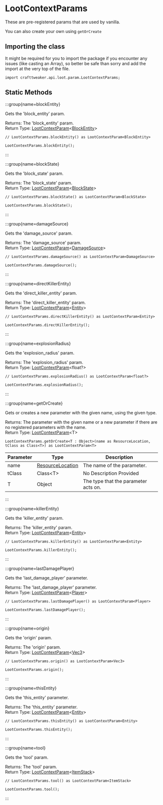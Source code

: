 # LootContextParams

These are pre-registered params that are used by vanilla.

 You can also create your own using `getOrCreate`

## Importing the class

It might be required for you to import the package if you encounter any issues (like casting an Array), so better be safe than sorry and add the import at the very top of the file.
```zenscript
import crafttweaker.api.loot.param.LootContextParams;
```


## Static Methods

:::group{name=blockEntity}

Gets the 'block_entity' param.

Returns: The 'block_entity' param.  
Return Type: [LootContextParam](/vanilla/api/loot/param/LootContextParam)&lt;[BlockEntity](/vanilla/api/block/entity/BlockEntity)&gt;

```zenscript
// LootContextParams.blockEntity() as LootContextParam<BlockEntity>

LootContextParams.blockEntity();
```

:::

:::group{name=blockState}

Gets the 'block_state' param.

Returns: The 'block_state' param.  
Return Type: [LootContextParam](/vanilla/api/loot/param/LootContextParam)&lt;[BlockState](/vanilla/api/block/BlockState)&gt;

```zenscript
// LootContextParams.blockState() as LootContextParam<BlockState>

LootContextParams.blockState();
```

:::

:::group{name=damageSource}

Gets the 'damage_source' param.

Returns: The 'damage_source' param.  
Return Type: [LootContextParam](/vanilla/api/loot/param/LootContextParam)&lt;[DamageSource](/vanilla/api/world/DamageSource)&gt;

```zenscript
// LootContextParams.damageSource() as LootContextParam<DamageSource>

LootContextParams.damageSource();
```

:::

:::group{name=directKillerEntity}

Gets the 'direct_killer_entity' param.

Returns: The 'direct_killer_entity' param.  
Return Type: [LootContextParam](/vanilla/api/loot/param/LootContextParam)&lt;[Entity](/vanilla/api/entity/Entity)&gt;

```zenscript
// LootContextParams.directKillerEntity() as LootContextParam<Entity>

LootContextParams.directKillerEntity();
```

:::

:::group{name=explosionRadius}

Gets the 'explosion_radius' param.

Returns: The 'explosion_radius' param.  
Return Type: [LootContextParam](/vanilla/api/loot/param/LootContextParam)&lt;float?&gt;

```zenscript
// LootContextParams.explosionRadius() as LootContextParam<float?>

LootContextParams.explosionRadius();
```

:::

:::group{name=getOrCreate}

Gets or creates a new parameter with the given name, using the given type.

Returns: The parameter with the given name or a new parameter if there are no registered parameters with the name.  
Return Type: [LootContextParam](/vanilla/api/loot/param/LootContextParam)&lt;T&gt;

```zenscript
LootContextParams.getOrCreate<T : Object>(name as ResourceLocation, tClass as Class<T>) as LootContextParam<T>
```

| Parameter | Type | Description |
|-----------|------|-------------|
| name | [ResourceLocation](/vanilla/api/resource/ResourceLocation) | The name of the parameter. |
| tClass | Class&lt;T&gt; | No Description Provided |
| T | Object | The type that the parameter acts on. |


:::

:::group{name=killerEntity}

Gets the 'killer_entity' param.

Returns: The 'killer_entity' param.  
Return Type: [LootContextParam](/vanilla/api/loot/param/LootContextParam)&lt;[Entity](/vanilla/api/entity/Entity)&gt;

```zenscript
// LootContextParams.killerEntity() as LootContextParam<Entity>

LootContextParams.killerEntity();
```

:::

:::group{name=lastDamagePlayer}

Gets the 'last_damage_player' parameter.

Returns: The 'last_damage_player' parameter.  
Return Type: [LootContextParam](/vanilla/api/loot/param/LootContextParam)&lt;[Player](/vanilla/api/entity/type/player/Player)&gt;

```zenscript
// LootContextParams.lastDamagePlayer() as LootContextParam<Player>

LootContextParams.lastDamagePlayer();
```

:::

:::group{name=origin}

Gets the 'origin' param.

Returns: The 'origin' param.  
Return Type: [LootContextParam](/vanilla/api/loot/param/LootContextParam)&lt;[Vec3](/vanilla/api/util/math/Vec3)&gt;

```zenscript
// LootContextParams.origin() as LootContextParam<Vec3>

LootContextParams.origin();
```

:::

:::group{name=thisEntity}

Gets the 'this_entity' parameter.

Returns: The 'this_entity' parameter.  
Return Type: [LootContextParam](/vanilla/api/loot/param/LootContextParam)&lt;[Entity](/vanilla/api/entity/Entity)&gt;

```zenscript
// LootContextParams.thisEntity() as LootContextParam<Entity>

LootContextParams.thisEntity();
```

:::

:::group{name=tool}

Gets the 'tool' param.

Returns: The 'tool' param.  
Return Type: [LootContextParam](/vanilla/api/loot/param/LootContextParam)&lt;[ItemStack](/vanilla/api/item/ItemStack)&gt;

```zenscript
// LootContextParams.tool() as LootContextParam<ItemStack>

LootContextParams.tool();
```

:::

